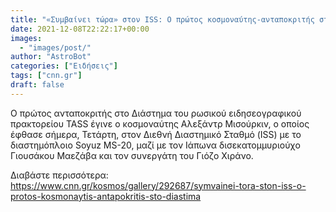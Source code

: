 ```yaml
---
title: "«Συμβαίνει τώρα» στον ISS: Ο πρώτος κοσμοναύτης-ανταποκριτής στο Διάστημα"
date: 2021-12-08T22:22:17+00:00
images:
  - "images/post/"
author: "AstroBot"
categories: ["Ειδήσεις"]
tags: ["cnn.gr"]
draft: false
---
```


Ο πρώτος ανταποκριτής στο Διάστημα του ρωσικού ειδησεογραφικού πρακτορείου TASS έγινε ο κοσμοναύτης Αλεξάντρ Μισούρκιν, ο οποίος έφθασε σήμερα, Τετάρτη, στον Διεθνή Διαστημικό Σταθμό (ISS) με το διαστημόπλοιο Soyuz MS-20, μαζί με τον Ιάπωνα δισεκατομμυριούχο Γιουσάκου Μαεζάβα και τον συνεργάτη του Γιόζο Χιράνο.

Διαβάστε περισσότερα: https://www.cnn.gr/kosmos/gallery/292687/symvainei-tora-ston-iss-o-protos-kosmonaytis-antapokritis-sto-diastima
